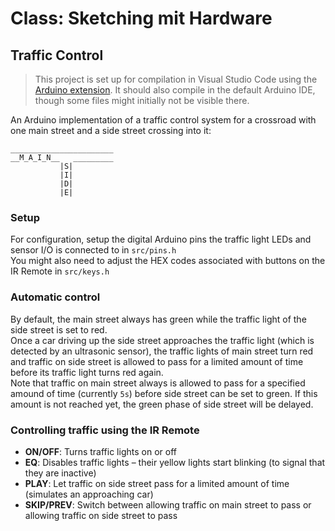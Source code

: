# Class: Sketching mit Hardware

## Traffic Control

> This project is set up for compilation in Visual Studio Code using the [Arduino extension](https://github.com/Microsoft/vscode-arduino/). It should also compile in the default Arduino IDE, though some files might initially not be visible there.

An Arduino implementation of a traffic control system for a crossroad with one main street and a side street crossing into it: 
```
_______________________
__M_A_I_N__   _________
           |S|
           |I|
           |D|
           |E|
```

### Setup  
For configuration, setup the digital Arduino pins the traffic light LEDs and sensor I/O is connected to in `src/pins.h`  
You might also need to adjust the HEX codes associated with buttons on the IR Remote in `src/keys.h`

### Automatic control
By default, the main street always has green while the traffic light of the side street is set to red.  
Once a car driving up the side street approaches the traffic light (which is detected by an ultrasonic sensor), the traffic lights of main street turn red and traffic on side street is allowed to pass for a limited amount of time before its traffic light turns red again.  
Note that traffic on main street always is allowed to pass for a specified amound of time (currently `5s`) before side street can be set to green. If this amount is not reached yet, the green phase of side street will be delayed.

### Controlling traffic using the IR Remote  
  - **ON/OFF**: Turns traffic lights on or off  
  - **EQ**: Disables traffic lights – their yellow lights start blinking (to signal that they are inactive)  
  - **PLAY**: Let traffic on side street pass for a limited amount of time (simulates an approaching car)  
  - **SKIP/PREV**: Switch between allowing traffic on main street to pass or allowing traffic on side street to pass  
